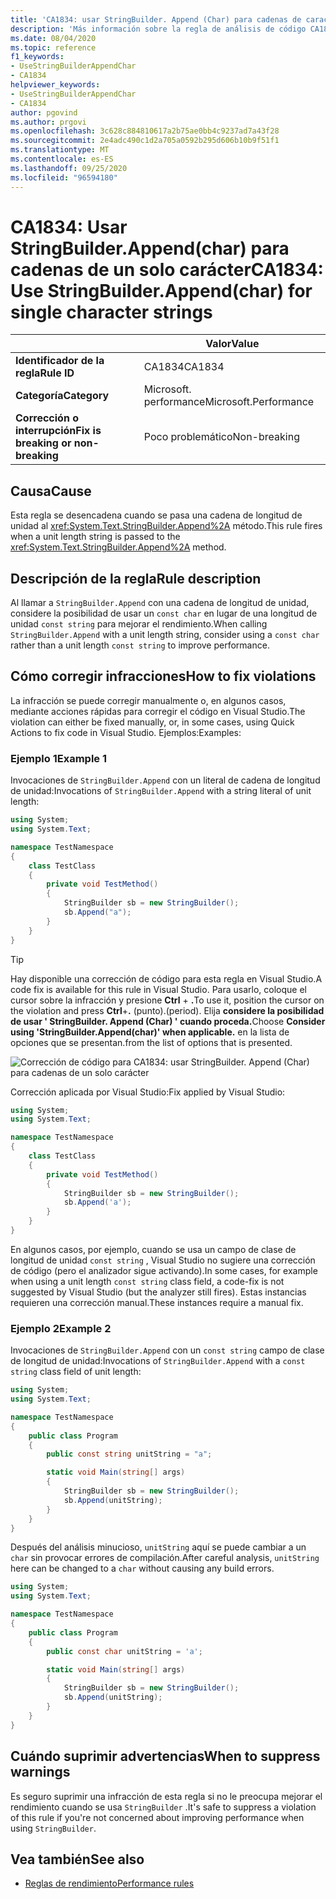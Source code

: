 ```yaml
---
title: 'CA1834: usar StringBuilder. Append (Char) para cadenas de caracteres individuales (análisis de código)'
description: 'Más información sobre la regla de análisis de código CA1834: usar StringBuilder. Append (Char) para cadenas de un solo carácter'
ms.date: 08/04/2020
ms.topic: reference
f1_keywords:
- UseStringBuilderAppendChar
- CA1834
helpviewer_keywords:
- UseStringBuilderAppendChar
- CA1834
author: pgovind
ms.author: prgovi
ms.openlocfilehash: 3c628c884810617a2b75ae0bb4c9237ad7a43f28
ms.sourcegitcommit: 2e4adc490c1d2a705a0592b295d606b10b9f51f1
ms.translationtype: MT
ms.contentlocale: es-ES
ms.lasthandoff: 09/25/2020
ms.locfileid: "96594180"
---
```

# <a name="ca1834-use-stringbuilderappendchar-for-single-character-strings"></a><span data-ttu-id="63319-103">CA1834: Usar StringBuilder.Append(char) para cadenas de un solo carácter</span><span class="sxs-lookup"><span data-stu-id="63319-103">CA1834: Use StringBuilder.Append(char) for single character strings</span></span>

| | <span data-ttu-id="63319-104">Valor</span><span class="sxs-lookup"><span data-stu-id="63319-104">Value</span></span> |
|-|-|
| <span data-ttu-id="63319-105">**Identificador de la regla**</span><span class="sxs-lookup"><span data-stu-id="63319-105">**Rule ID**</span></span> |<span data-ttu-id="63319-106">CA1834</span><span class="sxs-lookup"><span data-stu-id="63319-106">CA1834</span></span>|
| <span data-ttu-id="63319-107">**Categoría**</span><span class="sxs-lookup"><span data-stu-id="63319-107">**Category**</span></span> |<span data-ttu-id="63319-108">Microsoft. performance</span><span class="sxs-lookup"><span data-stu-id="63319-108">Microsoft.Performance</span></span>|
| <span data-ttu-id="63319-109">**Corrección o interrupción**</span><span class="sxs-lookup"><span data-stu-id="63319-109">**Fix is breaking or non-breaking**</span></span> |<span data-ttu-id="63319-110">Poco problemático</span><span class="sxs-lookup"><span data-stu-id="63319-110">Non-breaking</span></span>|

## <a name="cause"></a><span data-ttu-id="63319-111">Causa</span><span class="sxs-lookup"><span data-stu-id="63319-111">Cause</span></span>

<span data-ttu-id="63319-112">Esta regla se desencadena cuando se pasa una cadena de longitud de unidad al <xref:System.Text.StringBuilder.Append%2A> método.</span><span class="sxs-lookup"><span data-stu-id="63319-112">This rule fires when a unit length string is passed to the <xref:System.Text.StringBuilder.Append%2A> method.</span></span>

## <a name="rule-description"></a><span data-ttu-id="63319-113">Descripción de la regla</span><span class="sxs-lookup"><span data-stu-id="63319-113">Rule description</span></span>

<span data-ttu-id="63319-114">Al llamar a `StringBuilder.Append` con una cadena de longitud de unidad, considere la posibilidad de usar un `const char` en lugar de una longitud de unidad `const string` para mejorar el rendimiento.</span><span class="sxs-lookup"><span data-stu-id="63319-114">When calling `StringBuilder.Append` with a unit length string, consider using a `const char` rather than a unit length `const string` to improve performance.</span></span>

## <a name="how-to-fix-violations"></a><span data-ttu-id="63319-115">Cómo corregir infracciones</span><span class="sxs-lookup"><span data-stu-id="63319-115">How to fix violations</span></span>

<span data-ttu-id="63319-116">La infracción se puede corregir manualmente o, en algunos casos, mediante acciones rápidas para corregir el código en Visual Studio.</span><span class="sxs-lookup"><span data-stu-id="63319-116">The violation can either be fixed manually, or, in some cases, using Quick Actions to fix code in Visual Studio.</span></span> <span data-ttu-id="63319-117">Ejemplos:</span><span class="sxs-lookup"><span data-stu-id="63319-117">Examples:</span></span>

### <a name="example-1"></a><span data-ttu-id="63319-118">Ejemplo 1</span><span class="sxs-lookup"><span data-stu-id="63319-118">Example 1</span></span>

<span data-ttu-id="63319-119">Invocaciones de `StringBuilder.Append` con un literal de cadena de longitud de unidad:</span><span class="sxs-lookup"><span data-stu-id="63319-119">Invocations of `StringBuilder.Append` with a string literal of unit length:</span></span>

```csharp
using System;
using System.Text;

namespace TestNamespace
{
    class TestClass
    {
        private void TestMethod()
        {
            StringBuilder sb = new StringBuilder();
            sb.Append("a");
        }
    }
}
```

> [!TIP]
> <span data-ttu-id="63319-120">Hay disponible una corrección de código para esta regla en Visual Studio.</span><span class="sxs-lookup"><span data-stu-id="63319-120">A code fix is available for this rule in Visual Studio.</span></span> <span data-ttu-id="63319-121">Para usarlo, coloque el cursor sobre la infracción y presione **Ctrl** + **.**</span><span class="sxs-lookup"><span data-stu-id="63319-121">To use it, position the cursor on the violation and press **Ctrl**+**.**</span></span> <span data-ttu-id="63319-122">(punto).</span><span class="sxs-lookup"><span data-stu-id="63319-122">(period).</span></span> <span data-ttu-id="63319-123">Elija **considere la posibilidad de usar ' StringBuilder. Append (Char) ' cuando proceda.**</span><span class="sxs-lookup"><span data-stu-id="63319-123">Choose **Consider using 'StringBuilder.Append(char)' when applicable.**</span></span> <span data-ttu-id="63319-124">en la lista de opciones que se presentan.</span><span class="sxs-lookup"><span data-stu-id="63319-124">from the list of options that is presented.</span></span>
>
> ![Corrección de código para CA1834: usar StringBuilder. Append (Char) para cadenas de un solo carácter](media/ca1834-codefix.png)

<span data-ttu-id="63319-126">Corrección aplicada por Visual Studio:</span><span class="sxs-lookup"><span data-stu-id="63319-126">Fix applied by Visual Studio:</span></span>

```csharp
using System;
using System.Text;

namespace TestNamespace
{
    class TestClass
    {
        private void TestMethod()
        {
            StringBuilder sb = new StringBuilder();
            sb.Append('a');
        }
    }
}
```

<span data-ttu-id="63319-127">En algunos casos, por ejemplo, cuando se usa un campo de clase de longitud de unidad `const string` , Visual Studio no sugiere una corrección de código (pero el analizador sigue activando).</span><span class="sxs-lookup"><span data-stu-id="63319-127">In some cases, for example when using a unit length `const string` class field, a code-fix is not suggested by Visual Studio (but the analyzer still fires).</span></span> <span data-ttu-id="63319-128">Estas instancias requieren una corrección manual.</span><span class="sxs-lookup"><span data-stu-id="63319-128">These instances require a manual fix.</span></span>

### <a name="example-2"></a><span data-ttu-id="63319-129">Ejemplo 2</span><span class="sxs-lookup"><span data-stu-id="63319-129">Example 2</span></span>

<span data-ttu-id="63319-130">Invocaciones de `StringBuilder.Append` con un `const string` campo de clase de longitud de unidad:</span><span class="sxs-lookup"><span data-stu-id="63319-130">Invocations of `StringBuilder.Append` with a `const string` class field of unit length:</span></span>

```cs
using System;
using System.Text;

namespace TestNamespace
{
    public class Program
    {
        public const string unitString = "a";

        static void Main(string[] args)
        {
            StringBuilder sb = new StringBuilder();
            sb.Append(unitString);
        }
    }
}
```

<span data-ttu-id="63319-131">Después del análisis minucioso, `unitString` aquí se puede cambiar a un `char` sin provocar errores de compilación.</span><span class="sxs-lookup"><span data-stu-id="63319-131">After careful analysis, `unitString` here can be changed to a `char` without causing any build errors.</span></span>

```cs
using System;
using System.Text;

namespace TestNamespace
{
    public class Program
    {
        public const char unitString = 'a';

        static void Main(string[] args)
        {
            StringBuilder sb = new StringBuilder();
            sb.Append(unitString);
        }
    }
}
```

## <a name="when-to-suppress-warnings"></a><span data-ttu-id="63319-132">Cuándo suprimir advertencias</span><span class="sxs-lookup"><span data-stu-id="63319-132">When to suppress warnings</span></span>

<span data-ttu-id="63319-133">Es seguro suprimir una infracción de esta regla si no le preocupa mejorar el rendimiento cuando se usa `StringBuilder` .</span><span class="sxs-lookup"><span data-stu-id="63319-133">It's safe to suppress a violation of this rule if you're not concerned about improving performance when using `StringBuilder`.</span></span>

## <a name="see-also"></a><span data-ttu-id="63319-134">Vea también</span><span class="sxs-lookup"><span data-stu-id="63319-134">See also</span></span>

- [<span data-ttu-id="63319-135">Reglas de rendimiento</span><span class="sxs-lookup"><span data-stu-id="63319-135">Performance rules</span></span>](performance-warnings.md)
